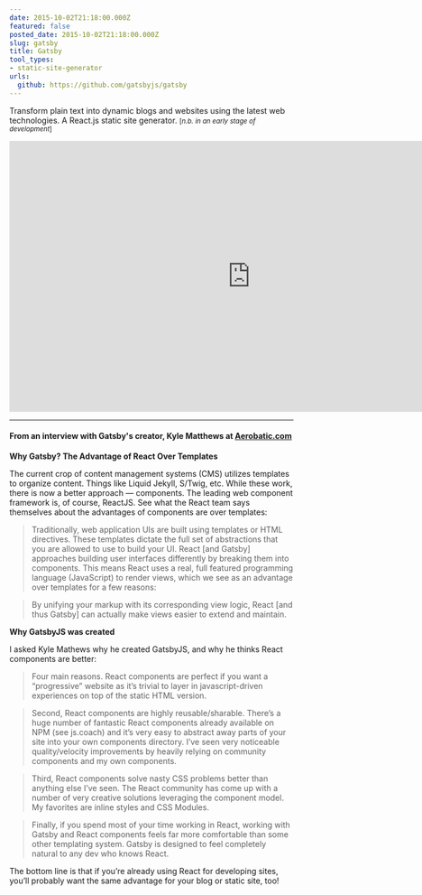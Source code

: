 ```yaml
---
date: 2015-10-02T21:18:00.000Z
featured: false
posted_date: 2015-10-02T21:18:00.000Z
slug: gatsby
title: Gatsby
tool_types:
- static-site-generator
urls:
  github: https://github.com/gatsbyjs/gatsby
---
```


Transform plain text into dynamic blogs and websites using the latest web technologies. A React.js static site generator. <small>[_n.b. in an early stage of development_]</small>



<div class="embed-container">
<iframe width="853" height="480" src="https://www.youtube-nocookie.com/embed/G4LVKJOOj7o?rel=0&amp;showinfo=0" frameborder="0" allowfullscreen></iframe>
</div>


---


#### From an interview with Gatsby's creator, Kyle Matthews at [Aerobatic.com](https://www.aerobatic.com/blog/gatsbyjs)

**Why Gatsby? The Advantage of React Over Templates**

The current crop of content management systems (CMS) utilizes templates to organize content. Things like Liquid Jekyll, S/Twig, etc. While these work, there is now a better approach — components. The leading web component framework is, of course, ReactJS. See what the React team says themselves about the advantages of components are over templates:

> Traditionally, web application UIs are built using templates or HTML directives. These templates dictate the full set of abstractions that you are allowed to use to build your UI. React [and Gatsby] approaches building user interfaces differently by breaking them into components. This means React uses a real, full featured programming language (JavaScript) to render views, which we see as an advantage over templates for a few reasons:

> By unifying your markup with its corresponding view logic, React [and thus Gatsby] can actually make views easier to extend and maintain.

**Why GatsbyJS was created**

I asked Kyle Mathews why he created GatsbyJS, and why he thinks React components are better:

> Four main reasons. React components are perfect if you want a “progressive” website as it’s trivial to layer in javascript-driven experiences on top of the static HTML version.

> Second, React components are highly reusable/sharable. There’s a huge number of fantastic React components already available on NPM (see js.coach) and it’s very easy to abstract away parts of your site into your own components directory. I’ve seen very noticeable quality/velocity improvements by heavily relying on community components and my own components.

> Third, React components solve nasty CSS problems better than anything else I’ve seen. The React community has come up with a number of very creative solutions leveraging the component model. My favorites are inline styles and CSS Modules.

> Finally, if you spend most of your time working in React, working with Gatsby and React components feels far more comfortable than some other templating system. Gatsby is designed to feel completely natural to any dev who knows React.

The bottom line is that if you’re already using React for developing sites, you’ll probably want the same advantage for your blog or static site, too!